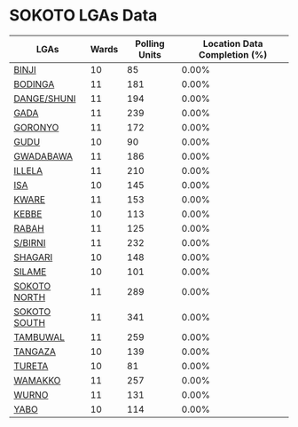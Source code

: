 
# SOKOTO LGAs Data

| LGAs | Wards | Polling Units | Location Data Completion (%) |
| ----- | ---- | ----- | ------- |
| [BINJI](./lgas/699-binji) | 10 | 85 | 0.00% |
| [BODINGA](./lgas/700-bodinga) | 11 | 181 | 0.00% |
| [DANGE/SHUNI](./lgas/701-dange/shuni) | 11 | 194 | 0.00% |
| [GADA](./lgas/702-gada) | 11 | 239 | 0.00% |
| [GORONYO](./lgas/703-goronyo) | 11 | 172 | 0.00% |
| [GUDU](./lgas/704-gudu) | 10 | 90 | 0.00% |
| [GWADABAWA](./lgas/705-gwadabawa) | 11 | 186 | 0.00% |
| [ILLELA](./lgas/706-illela) | 11 | 210 | 0.00% |
| [ISA](./lgas/707-isa) | 10 | 145 | 0.00% |
| [KWARE](./lgas/708-kware) | 11 | 153 | 0.00% |
| [KEBBE](./lgas/709-kebbe) | 10 | 113 | 0.00% |
| [RABAH](./lgas/710-rabah) | 11 | 125 | 0.00% |
| [S/BIRNI](./lgas/711-s/birni) | 11 | 232 | 0.00% |
| [SHAGARI](./lgas/712-shagari) | 10 | 148 | 0.00% |
| [SILAME](./lgas/713-silame) | 10 | 101 | 0.00% |
| [SOKOTO NORTH](./lgas/714-sokoto-north) | 11 | 289 | 0.00% |
| [SOKOTO SOUTH](./lgas/715-sokoto-south) | 11 | 341 | 0.00% |
| [TAMBUWAL](./lgas/716-tambuwal) | 11 | 259 | 0.00% |
| [TANGAZA](./lgas/717-tangaza) | 10 | 139 | 0.00% |
| [TURETA](./lgas/718-tureta) | 10 | 81 | 0.00% |
| [WAMAKKO](./lgas/719-wamakko) | 11 | 257 | 0.00% |
| [WURNO](./lgas/720-wurno) | 11 | 131 | 0.00% |
| [YABO](./lgas/721-yabo) | 10 | 114 | 0.00% |





